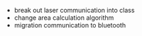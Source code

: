 * break out laser communication into class
* change area calculation algorithm
* migration communication to bluetooth
